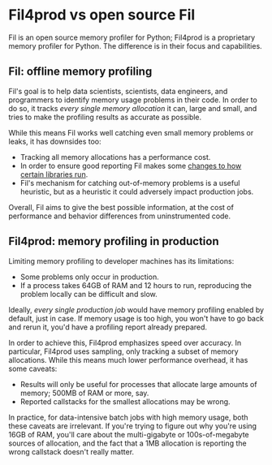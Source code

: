 # Fil4prod vs open source Fil

Fil is an open source memory profiler for Python; Fil4prod is a proprietary memory profiler for Python.
The difference is in their focus and capabilities.

## Fil: offline memory profiling

Fil's goal is to help data scientists, scientists, data engineers, and programmers to identify memory usage problems in their code.
In order to do so, it tracks _every single memory allocation_ it can, large and small, and tries to make the profiling results as accurate as possible.

While this means Fil works well catching even small memory problems or leaks, it has downsides too:

* Tracking all memory allocations has a performance cost.
* In order to ensure good reporting Fil makes some [changes to how certain libraries run](../fil/threadpool-disabled.md).
* Fil's mechanism for catching out-of-memory problems is a useful heuristic, but as a heuristic it could adversely impact production jobs.

Overall, Fil aims to give the best possible information, at the cost of performance and behavior differences from uninstrumented code.

## Fil4prod: memory profiling in production

Limiting memory profiling to developer machines has its limitations:

* Some problems only occur in production.
* If a process takes 64GB of RAM and 12 hours to run, reproducing the problem locally can be difficult and slow.

Ideally, _every single production job_ would have memory profiling enabled by default, just in case.
If memory usage is too high, you won't have to go back and rerun it, you'd have a profiling report already prepared.

In order to achieve this, Fil4prod emphasizes speed over accuracy.
In particular, Fil4prod uses sampling, only tracking a subset of memory allocations.
While this means much lower performance overhead, it has some caveats:

* Results will only be useful for processes that allocate large amounts of memory; 500MB of RAM or more, say.
* Reported callstacks for the smallest allocations may be wrong.

In practice, for data-intensive batch jobs with high memory usage, both these caveats are irrelevant.
If you're trying to figure out why you're using 16GB of RAM, you'll care about the multi-gigabyte or 100s-of-megabyte sources of allocation, and the fact that a 1MB allocation is reporting the wrong callstack doesn't really matter.
